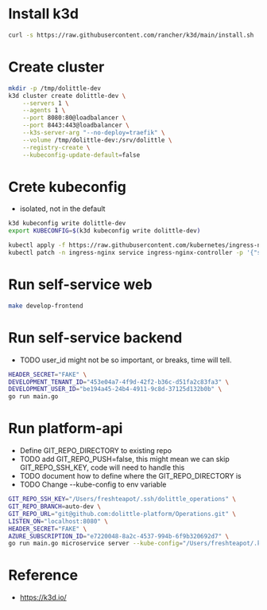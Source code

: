 

# Install k3d
```sh
curl -s https://raw.githubusercontent.com/rancher/k3d/main/install.sh | bash
```


# Create cluster
```sh
mkdir -p /tmp/dolittle-dev
k3d cluster create dolittle-dev \
    --servers 1 \
    --agents 1 \
    --port 8080:80@loadbalancer \
    --port 8443:443@loadbalancer \
    --k3s-server-arg "--no-deploy=traefik" \
    --volume /tmp/dolittle-dev:/srv/dolittle \
    --registry-create \
    --kubeconfig-update-default=false
```

# Crete kubeconfig
- isolated, not in the default
```sh
k3d kubeconfig write dolittle-dev
export KUBECONFIG=$(k3d kubeconfig write dolittle-dev)

```

```sh
kubectl apply -f https://raw.githubusercontent.com/kubernetes/ingress-nginx/controller-v0.48.1/deploy/static/provider/baremetal/deploy.yaml
kubectl patch -n ingress-nginx service ingress-nginx-controller -p '{"spec": {"type": "LoadBalancer"}}'
```

# Run self-service web
```sh
make develop-frontend
```

# Run self-service backend
- TODO user_id might not be so important, or breaks, time will tell.
```sh
HEADER_SECRET="FAKE" \
DEVELOPMENT_TENANT_ID="453e04a7-4f9d-42f2-b36c-d51fa2c83fa3" \
DEVELOPMENT_USER_ID="be194a45-24b4-4911-9c8d-37125d132b0b" \
go run main.go
```

# Run platform-api
- Define GIT_REPO_DIRECTORY to existing repo
- TODO add GIT_REPO_PUSH=false, this might mean we can skip GIT_REPO_SSH_KEY, code will need to handle this
- TODO document how to define where the GIT_REPO_DIRECTORY is
- TODO Change --kube-config to env variable

```sh
GIT_REPO_SSH_KEY="/Users/freshteapot/.ssh/dolittle_operations" \
GIT_REPO_BRANCH=auto-dev \
GIT_REPO_URL="git@github.com:dolittle-platform/Operations.git" \
LISTEN_ON="localhost:8080" \
HEADER_SECRET="FAKE" \
AZURE_SUBSCRIPTION_ID="e7220048-8a2c-4537-994b-6f9b320692d7" \
go run main.go microservice server --kube-config="/Users/freshteapot/.kube/config"
```

# Reference
- https://k3d.io/


